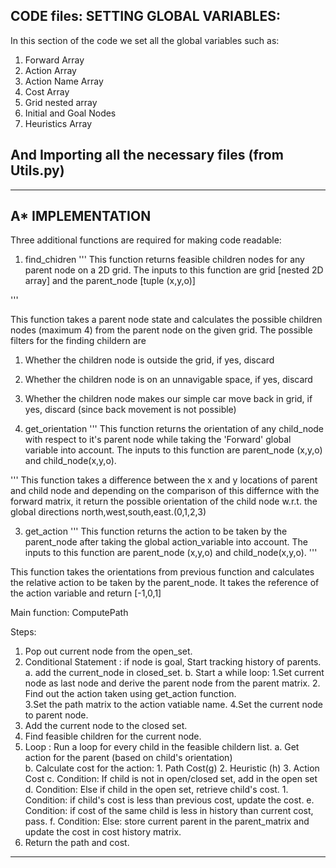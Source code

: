 CODE files: 
SETTING GLOBAL VARIABLES: 
------------------------
In this section of the code we set all the global variables such as:
1. Forward Array 
2. Action Array 
3. Action Name Array 
4. Cost Array
5. Grid nested array
6. Initial and Goal Nodes 
7. Heuristics Array 

And Importing all the necessary files (from Utils.py) 
------------------------
------------------------
A* IMPLEMENTATION 
------------------------
Three additional functions are required for making code readable: 
1. find_chidren
'''
This function returns feasible children nodes for any parent node on a 2D grid. The inputs to this function are grid [nested 2D array] and the parent_node [tuple (x,y,o)]
 
'''

This function takes a parent node state and calculates the possible children nodes (maximum 4) from the parent node on the given grid. The possible filters for the finding childern are 
1. Whether the children node is outside the grid, if yes, discard 
2. Whether the children node is on an unnavigable space, if yes, discard 
3. Whether the children node makes our simple car move back in grid, if yes, discard (since back movement is not possible)

 
2. get_orientation
'''
This function returns the orientation of any child_node with respect to it's parent node while taking the 'Forward' global variable into account. The inputs to this function are parent_node (x,y,o) and child_node(x,y,o).

'''
This function takes a difference between the x and y locations of parent and child node and depending on the comparison of this differnce with the forward matrix, it return the possible orientation of the child node w.r.t. the global directions north,west,south,east.(0,1,2,3)

3. get_action
'''
This function returns the action to be taken by the parent_node after taking the global action_variable into account. The inputs to this function are parent_node (x,y,o) and child_node(x,y,o).
'''

This function takes the orientations from previous function and calculates the relative action to be taken by the parent_node. It takes the reference of the action variable and return [-1,0,1]

Main function: ComputePath 

Steps: 
1. Pop out current node from the open_set. 
2. Conditional Statement : if node is goal, Start tracking history of parents. 
	a. add the current_node in closed_set. 
	b. Start a while loop:
		1.Set current node as last node and derive the parent node from the parent matrix.
		2. Find out the action taken using get_action function.  
		3.Set the path matrix to the action vatiable name. 
		4.Set the current node to parent node. 
3. Add the current node to the closed set. 
4. Find feasible children  for the current node. 
5. Loop : Run a loop for every child in the feasible childern list. 
	a. Get action for the parent (based on child's orientation)  
	b. Calculate cost for the action:
		1. Path Cost(g)
		2. Heuristic (h)
		3. Action Cost 
	c. Condition: If child is not in open/closed set, add in the open set
	d. Condition: Else if child in the open set, retrieve child's cost. 
		1. Condition: if child's cost is less than previous cost, update the cost.
	e. Condition: if cost of the same child is less in history than current cost, pass.
	f. Condition: Else:  store current parent in the parent_matrix and update the cost in cost history matrix. 
6. Return the path and cost. 
-------------------------------





 

